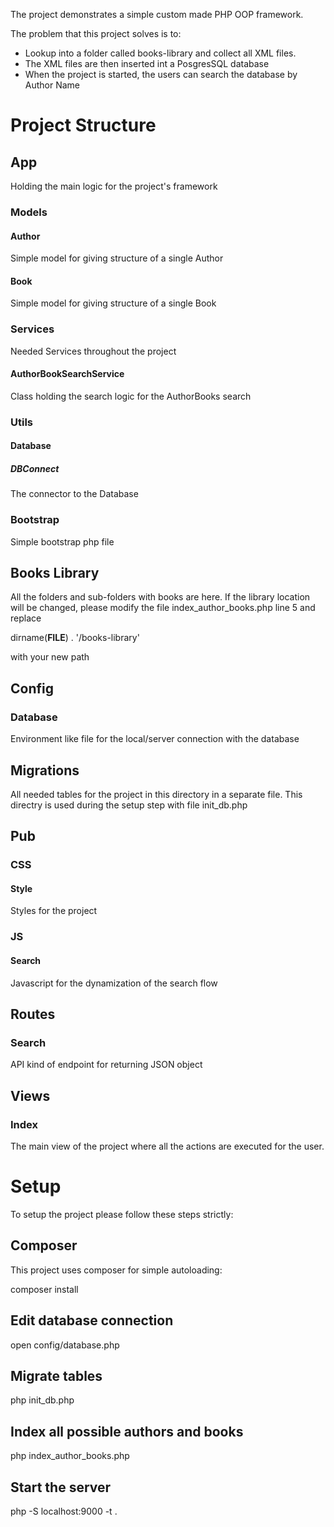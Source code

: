 The project demonstrates a simple custom made PHP OOP framework.

The problem that this project solves is to:
- Lookup into a folder called books-library and collect all XML files.
- The XML files are then inserted int a PosgresSQL database
- When the project is started, the users can search the database by Author Name

# Project Structure

## App

Holding the main logic for the project's framework

### Models

#### Author

Simple model for giving structure of a single Author

#### Book

Simple model for giving structure of a single Book

### Services

Needed Services throughout the project

#### AuthorBookSearchService

Class holding the search logic for the AuthorBooks search

### Utils

#### Database

##### DBConnect

The connector to the Database

### Bootstrap

Simple bootstrap php file

## Books Library

All the folders and sub-folders with books are here. If the library location will be changed, please modify the file
index_author_books.php line 5 and replace 

dirname(__FILE__) . '/books-library'

with your new path

## Config

### Database

Environment like file for the local/server connection with the database

## Migrations

All needed tables for the project in this directory in a separate file.
This directry is used during the setup step with file init_db.php

## Pub

### CSS

#### Style

Styles for the project

### JS

#### Search

Javascript for the dynamization of the search flow

## Routes

### Search

API kind of endpoint for returning JSON object

## Views

### Index

The main view of the project where all the actions are executed for the user.

# Setup

To setup the project please follow these steps strictly:

## Composer

This project uses composer for simple autoloading:

composer install

## Edit database connection

open config/database.php

## Migrate tables

php init_db.php 

## Index all possible authors and books

php index_author_books.php

## Start the server

php -S localhost:9000 -t .